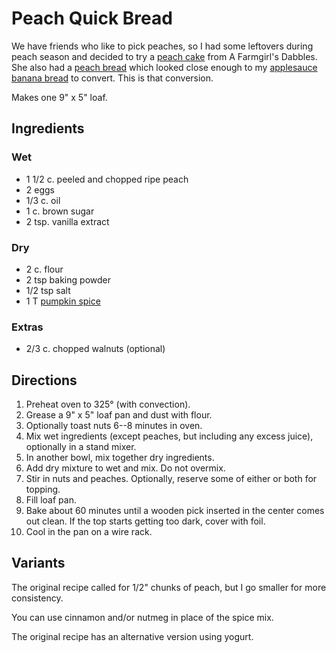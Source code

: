 [KitchenAid]: ../indices/kitchenAid.html

# Peach Quick Bread

We have friends who like to pick peaches, so I had some leftovers during peach season and decided to try a [peach cake](../sweets/peachCake.md) from A Farmgirl's Dabbles.  She also had a [peach bread](https://www.afarmgirlsdabbles.com/peach-bread/) which looked close enough to my [applesauce banana bread](../quick-bread/applesauceBananaBread.md) to convert.  This is that conversion.

Makes one 9" x 5" loaf.

## Ingredients

### Wet

* 1 1/2 c. peeled and chopped ripe peach
* 2 eggs
* 1/3 c. oil
* 1 c. brown sugar
* 2 tsp. vanilla extract

### Dry

* 2 c. flour
* 2 tsp baking powder
* 1/2 tsp salt
* 1 T [pumpkin spice](../appetizers/pumpkinSpice.md)

### Extras

* 2/3 c. chopped walnuts (optional)

## Directions

1. Preheat oven to 325° (with convection).
2. Grease a 9" x 5" loaf pan and dust with flour.
3. Optionally toast nuts 6--8 minutes in oven.
4. Mix wet ingredients (except peaches, but including any excess juice), optionally in a stand mixer.
5. In another bowl, mix together dry ingredients.
7. Add dry mixture to wet and mix.  Do not overmix.
8. Stir in nuts and peaches.  Optionally, reserve some of either or both for topping.
9. Fill loaf pan.
10. Bake about 60 minutes until a wooden pick inserted in the center comes out clean.  If the top starts getting too dark, cover with foil.
11. Cool in the pan on a wire rack.

## Variants

The original recipe called for 1/2" chunks of peach, but I go smaller for more consistency.

You can use cinnamon and/or nutmeg in place of the spice mix.

The original recipe has an alternative version using yogurt.

